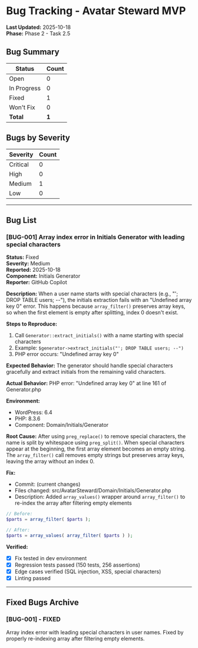 # Bug Tracking - Avatar Steward MVP

**Last Updated:** 2025-10-18  
**Phase:** Phase 2 - Task 2.5

## Bug Summary

| Status | Count |
|--------|-------|
| Open | 0 |
| In Progress | 0 |
| Fixed | 1 |
| Won't Fix | 0 |
| **Total** | **1** |

## Bugs by Severity

| Severity | Count |
|----------|-------|
| Critical | 0 |
| High | 0 |
| Medium | 1 |
| Low | 0 |

---

## Bug List

### [BUG-001] Array index error in Initials Generator with leading special characters

**Status:** Fixed  
**Severity:** Medium  
**Reported:** 2025-10-18  
**Component:** Initials Generator  
**Reporter:** GitHub Copilot

**Description:**
When a user name starts with special characters (e.g., "'; DROP TABLE users; --"), the initials extraction fails with an "Undefined array key 0" error. This happens because `array_filter()` preserves array keys, so when the first element is empty after splitting, index 0 doesn't exist.

**Steps to Reproduce:**
1. Call `Generator::extract_initials()` with a name starting with special characters
2. Example: `$generator->extract_initials("'; DROP TABLE users; --")`
3. PHP error occurs: "Undefined array key 0"

**Expected Behavior:**
The generator should handle special characters gracefully and extract initials from the remaining valid characters.

**Actual Behavior:**
PHP error: "Undefined array key 0" at line 161 of Generator.php

**Environment:**
- WordPress: 6.4
- PHP: 8.3.6
- Component: Domain/Initials/Generator

**Root Cause:**
After using `preg_replace()` to remove special characters, the name is split by whitespace using `preg_split()`. When special characters appear at the beginning, the first array element becomes an empty string. The `array_filter()` call removes empty strings but preserves array keys, leaving the array without an index 0.

**Fix:**
- Commit: (current changes)
- Files changed: src/AvatarSteward/Domain/Initials/Generator.php
- Description: Added `array_values()` wrapper around `array_filter()` to re-index the array after filtering empty elements

```php
// Before:
$parts = array_filter( $parts );

// After:
$parts = array_values( array_filter( $parts ) );
```

**Verified:**
- [x] Fix tested in dev environment
- [x] Regression tests passed (150 tests, 256 assertions)
- [x] Edge cases verified (SQL injection, XSS, special characters)
- [x] Linting passed

---

## Fixed Bugs Archive

### [BUG-001] - FIXED
Array index error with leading special characters in user names. Fixed by properly re-indexing array after filtering empty elements.


